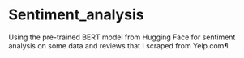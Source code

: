 # Sentiment_analysis
Using the pre-trained BERT model from Hugging Face for sentiment analysis on some data and reviews that I scraped from Yelp.com¶
